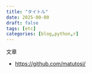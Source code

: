 ```yaml
---
title: "タイトル"
date: 2025-00-00
draft: false
tags: [etc]
categories: [blog,python,r]
---
```


文章


- https://github.com/matutosi/    


